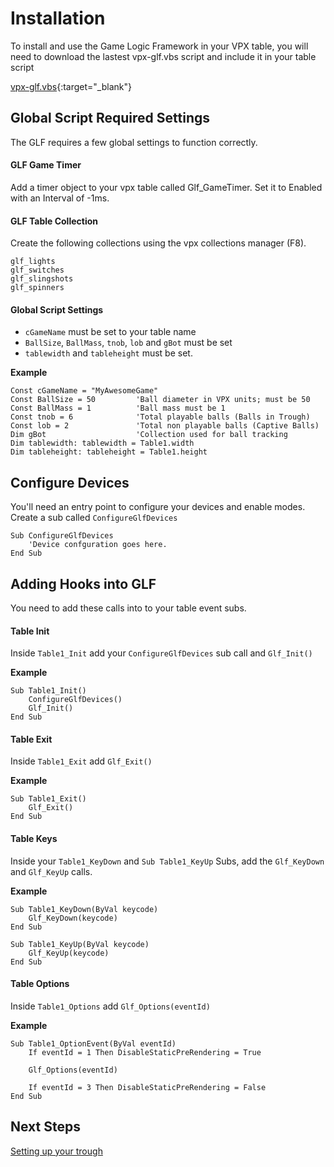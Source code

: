 # Installation

To install and use the Game Logic Framework in your VPX table, you will need to download the lastest vpx-glf.vbs script and include it in your table script

[vpx-glf.vbs](https://github.com/mpcarr/vpx-glf/raw/main/scripts/vpx-glf.vbs){:target="_blank"}

## Global Script Required Settings

The GLF requires a few global settings to function correctly. 

#### GLF Game Timer

Add a timer object to your vpx table called Glf_GameTimer. Set it to Enabled with an Interval of -1ms.

#### GLF Table Collection

Create the following collections using the vpx collections manager (F8).

```
glf_lights
glf_switches
glf_slingshots
glf_spinners
```

#### Global Script Settings

 - ```cGameName``` must be set to your table name
 - ```BallSize```, ```BallMass```, ```tnob```, ```lob``` and ```gBot``` must be set
 - ```tablewidth``` and ```tableheight``` must be set.

**Example** 

```
Const cGameName = "MyAwesomeGame"
Const BallSize = 50			'Ball diameter in VPX units; must be 50
Const BallMass = 1			'Ball mass must be 1
Const tnob = 6              'Total playable balls (Balls in Trough)
Const lob = 2               'Total non playable balls (Captive Balls)
Dim gBot                    'Collection used for ball tracking
Dim tablewidth: tablewidth = Table1.width
Dim tableheight: tableheight = Table1.height

```

## Configure Devices

You'll need an entry point to configure your devices and enable modes. Create a sub called ```ConfigureGlfDevices```

```
Sub ConfigureGlfDevices
    'Device confguration goes here.
End Sub
```

## Adding Hooks into GLF

You need to add these calls into to your table event subs.

#### Table Init

Inside ```Table1_Init``` add your ```ConfigureGlfDevices``` sub call and ```Glf_Init()```

**Example**
```
Sub Table1_Init()
    ConfigureGlfDevices()
	Glf_Init()
End Sub
```

#### Table Exit

Inside ```Table1_Exit``` add ```Glf_Exit()```

**Example**
```
Sub Table1_Exit()
	Glf_Exit()
End Sub
```

#### Table Keys

Inside your ```Table1_KeyDown``` and ```Sub Table1_KeyUp``` Subs, add the ```Glf_KeyDown``` and ```Glf_KeyUp``` calls.

**Example**

```
Sub Table1_KeyDown(ByVal keycode)
    Glf_KeyDown(keycode)
End Sub

Sub Table1_KeyUp(ByVal keycode)
    Glf_KeyUp(keycode)
End Sub
```

#### Table Options

Inside ```Table1_Options``` add ```Glf_Options(eventId)```

**Example**

```
Sub Table1_OptionEvent(ByVal eventId)
    If eventId = 1 Then DisableStaticPreRendering = True

    Glf_Options(eventId)

    If eventId = 3 Then DisableStaticPreRendering = False
End Sub

```


## Next Steps


[Setting up your trough](../tutorial/tutorial-trough/)